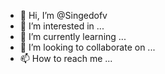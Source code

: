 - 👋 Hi, I’m @Singedofv
- 👀 I’m interested in ...
- 🌱 I’m currently learning ...
- 💞️ I’m looking to collaborate on ...
- 📫 How to reach me ...

<!---
Singedofv/Singedofv is a ✨ special ✨ repository because its `README.md` (this file) appears on your GitHub profile.
You can click the Preview link to take a look at your changes.
--->
